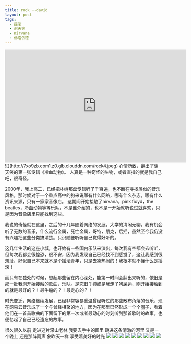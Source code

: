 ```yaml
---
title: rock --david
layout: post
tags:
  - 摇滚
  - 谢天笑
  - nirvana
  - 佛洛依德
---
```

<iframe height=360 width=580 src="http://7xo9zb.com1.z0.glb.clouddn.com/R.E.M.%20-%20Losing%20My%20Religion%20(Video).mp4" frameborder=0 allowfullscreen></iframe>
![](http://7xo9zb.com1.z0.glb.clouddn.com/rock4.jpeg)
心情所致，翻出了谢天笑的第一张专辑《冷血动物》。
人真是一种奇怪的生物，或者直指的就是我自己吧，很奇怪。

2000年，我上高二，已经把朴树那盘专辑听了千百遍，也不断在寻找类似的音乐风格，那时候对于一个重点高中的狗来说哪有什么网络，哪有什么杂志，哪有什么资讯来源，只有一家家音像店。
这期间开始接触了nirvana，pink fioyd，the beatles，冷血动物等等乐队，不是谁介绍的，也不是一开始就听说过就喜欢，只是因为音像店里只能找到这些。

我说的奇怪就在这里，之后的十几年随着网络的发展，大学的清闲无聊，我有机会听了无数的音乐，什么流行金属，死亡金属，哥特，朋克，后摇，虽然至今我仍没有兴趣把这些分类搞清楚。只识随便听听自己觉得好听的。

这几年生活的这座小城，也开始有一些国内乐队来演出，每次我有空都会去听听，但每次我都会很惶恐，很不安，因为我发现自己已经找不到感觉了，这让我感到很羞耻，好似自己本来就不是个摇滚青年，只是去凑热闹的！我根本就不懂什么是摇滚！

而只有在独处的时候，想起那些留在内心深处，能第一时间会翻出来听的，依旧是那一批我刚开始接触的歌曲，乐队。是恋旧？抑或是我走了狗屎运，刚开始接触到的就是最好的？！最牛逼的？！最走心的？！

时光变迁，网络继续发展，已经非常容易重温曾经听过的那些散布角落的音乐，现在网易云音乐成了一个与曾经相聚的地方，因为在那里已然形成一个个圈子，看着他们在一首首歌曲的下面留下的第一次或者最动心的时刻听到那首歌时的故事，也便忆起了自己已经遗忘的故事。

很久很久以前
走进这片深山老林
我要去手中的画里
跳进这条清澈的河里
又是一个晚上 还是那阵雨声
象昨天一样 享受着美好的时光
![](http://7xo9zb.com1.z0.glb.clouddn.com/rock1.jpeg)
![](http://7xo9zb.com1.z0.glb.clouddn.com/rock2.jpeg)
![](http://7xo9zb.com1.z0.glb.clouddn.com/rock3.jpeg)
![](http://7xo9zb.com1.z0.glb.clouddn.com/rock5.jpeg)
![](http://7xo9zb.com1.z0.glb.clouddn.com/rock6.jpeg)
![](http://7xo9zb.com1.z0.glb.clouddn.com/rock7.jpeg)
![](http://7xo9zb.com1.z0.glb.clouddn.com/rock8.jpeg)
![](http://7xo9zb.com1.z0.glb.clouddn.com/rock9.jpeg)
![](http://7xo9zb.com1.z0.glb.clouddn.com/rock10.jpeg)
